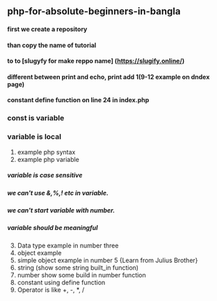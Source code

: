 ## php-for-absolute-beginners-in-bangla

#### first we create a repository
#### than copy the name of tutorial 
#### to to [slugyfy for make reppo name] (https://slugify.online/)
#### different between print and echo, print add 1(9-12 example on dndex page)
#### constant define function on line 24 in index.php
### const is variable
### variable is local
1. example php syntax
2. example php variable
  ##### variable is case sensitive
  ##### we can't use &,%,! etc in variable.
  ##### we can't start  variable with number.
  ##### variable should be meaningful
3. Data type example in number three
4. object example
5. simple object example in number 5 {Learn from Julius Brother}
6. string (show some string built_in function)
7. number show some build in number function
8. constant using define function
9. Operator is like +, -, *, /
